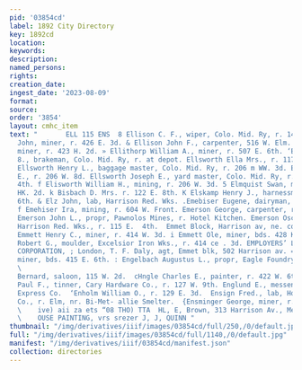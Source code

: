 ```yaml
---
pid: '03854cd'
label: 1892 City Directory
key: 1892cd
location: 
keywords: 
description: 
named_persons: 
rights: 
creation_date: 
ingest_date: '2023-08-09'
format: 
source: 
order: '3854'
layout: cmhc_item
text: "       ELL 115 ENS  8 Ellison C. F., wiper, Colo. Mid. Ry, r. 141 W. 2d.  Ellison
  John, miner, r. 426 E. 3d. & Ellison John F., carpenter, 516 W. Elm. ¥ Ellison Peter,
  miner, r. 423 H. 2d. » Ellithorp William A., miner, r. 507 E. 6th. ‘Ellsworth David
  8., brakeman, Colo. Mid. Ry, r. at depot. Ellsworth Ella Mrs., r. 117 W. 9th. :
  Ellsworth Henry L., baggage master, Colo. Mid. Ry, r. 206 m WW. 3d. Elisworth James
  E., r. 206 W. 8d. Ellsworth Joseph E., yard master, Colo. Mid. Ry, r. 324 : ~W..
  4th. f Elisworth William H., mining, r. 206 W. 3d. 5 Elmquist Swan, miner, r. 433
  HK. 2d. k Bisbach D. Mrs. r. 122 E. 8th. K Elskamp Henry J., harnessmkr, 217 HE.
  6th. & Elz John, lab, Harrison Red. Wks. .Emebiser Eugene, dairyman, r. 604 W. Front.
  f Emehiser Ira, mining, r. 604 W. Front. Emerson George, carpenter, r. 146 W. Chestnut.
  Emerson John L., propr, Pawnolos Mines, r. Hotel Kitchen. Emerson Oscar, shift boss,
  Harrison Red. Wks., r. 115 E.  4th.  Emmet Block, Harrison av, ne. cor. 5th. EF
  Emmett Henry C., miner, r. 414 W. 3d. i Emmett Ole, miner, bds. 428 KE. 8th.  ary
  Robert G., moulder, Excelsior Iron Wks., r. 414 ce . 3d. EMPLOYERS’ LIABILITY ASSURANCE
  CORPORATION, ; London, T. F. Daly, agt, Emmet blk, 502 Harrison av. = Endrice Charles,
  miner, bds. 415 E. 6th. : Engelbach Augustus L., propr, Eagle Foundry, r. 419 W.
  \                                                                                   Engelkamp
  Bernard, saloon, 115 W. 2d.  cHngle Charles E., painter, r. 422 W. 6th.  Engler
  Paul F., tinner, Cary Hardware Co., r. 127 W. 9th. Englund E., messenger, Pacific
  Express Co.  ‘Enholm William O., r. 129 E. 3d.  Ensign Fred., lab, Holden Smelting
  Co., r. Elm, nr. Bi-Met- allie Smelter.  {Ensminger George, miner, r. 324 W. 2d.
  \    ive) aii za ets “08 THO) TTA  HL, E, Brown, 313 Harrison Av., Men’s Furnisher
  \    OUSE PAINTING, vrs srezer J, J, QUINN "
thumbnail: "/img/derivatives/iiif/images/03854cd/full/250,/0/default.jpg"
full: "/img/derivatives/iiif/images/03854cd/full/1140,/0/default.jpg"
manifest: "/img/derivatives/iiif/03854cd/manifest.json"
collection: directories
---
```

